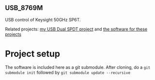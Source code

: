 ## USB_8769M 

USB control of Keysight 50GHz SP6T.

Related projects: [my USB Dual SPDT project](https://github.com/mikef5410/USB_SPDT)  and  [the software for these projects](https://github.com/mikef5410/USB_Attenuator_Switch_Stacklight)

# Project setup

The software is included here as a git submodule. After cloning, do a
`git submodule init` followed by `git submodule update --recursive`

